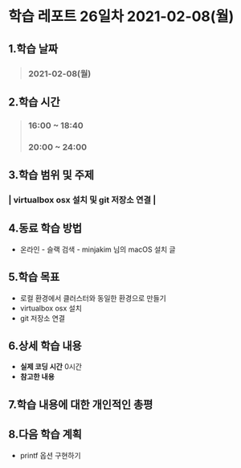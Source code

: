# 학습 레포트 26일차 2021-02-08(월)
## 1.학습 날짜
> ### 2021-02-08(월)
## 2.학습 시간
> ### 16:00 ~ 18:40
> ### 20:00 ~ 24:00
## 3.학습 범위 및 주제
### | virtualbox osx 설치 및 git 저장소 연결 |
## 4.동료 학습 방법
- 온라인 - 슬랙 검색 - minjakim 님의 macOS 설치 글
## 5.학습 목표
- 로컬 환경에서 클러스터와 동일한 환경으로 만들기
- virtualbox osx 설치
- git 저장소 연결
## 6.상세 학습 내용
- **실제 코딩 시간** 0시간
- **참고한 내용**


## 7.학습 내용에 대한 개인적인 총평
## 8.다음 학습 계획
- printf 옵션 구현하기